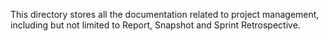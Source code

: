 This directory stores all the documentation related to project management, including but not limited to Report, Snapshot and Sprint Retrospective.